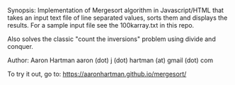 Synopsis: Implementation of Mergesort algorithm in Javascript/HTML that takes an input text file of line separated values, sorts them and displays the results. For a sample input file see the 100karray.txt in this repo.

Also solves the classic "count the inversions" problem using divide and conquer.

Author: Aaron Hartman aaron (dot) j (dot) hartman (at) gmail (dot) com

To try it out, go to: https://aaronhartman.github.io/mergesort/

